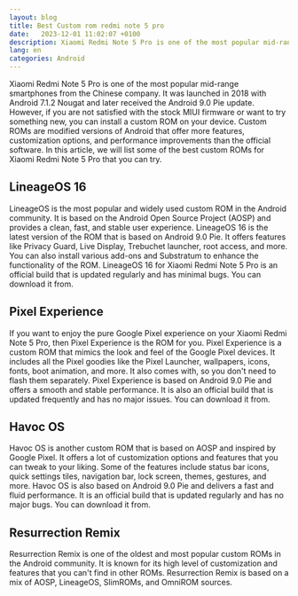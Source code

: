 ```yaml
---
layout: blog
title: Best Custom rom redmi note 5 pro
date:   2023-12-01 11:02:07 +0100
description: Xiaomi Redmi Note 5 Pro is one of the most popular mid-range smartphones from the Chinese company. It was launched in 2018 with Android 7.1.2 Nougat and later received the Android 9.0 Pie update. However, if you are not satisfied with the stock MIUI firmware or want to try something new, you can install a custom ROM on your device. Custom ROMs are modified versions of Android that offer more features, customization options, and performance improvements than the official software. In this article, we will list some of the best custom ROMs for Xiaomi Redmi Note 5 Pro that you can try.
lang: en
categories: Android
---
```



Xiaomi Redmi Note 5 Pro is one of the most popular mid-range smartphones from the Chinese company. It was launched in 2018 with Android 7.1.2 Nougat and later received the Android 9.0 Pie update. However, if you are not satisfied with the stock MIUI firmware or want to try something new, you can install a custom ROM on your device. Custom ROMs are modified versions of Android that offer more features, customization options, and performance improvements than the official software. In this article, we will list some of the best custom ROMs for Xiaomi Redmi Note 5 Pro that you can try.

## LineageOS 16

LineageOS is the most popular and widely used custom ROM in the Android community. It is based on the Android Open Source Project (AOSP) and provides a clean, fast, and stable user experience. LineageOS 16 is the latest version of the ROM that is based on Android 9.0 Pie. It offers features like Privacy Guard, Live Display, Trebuchet launcher, root access, and more. You can also install various add-ons  and Substratum to enhance the functionality of the ROM. LineageOS 16 for Xiaomi Redmi Note 5 Pro is an official build that is updated regularly and has minimal bugs. You can download it from.

## Pixel Experience

If you want to enjoy the pure Google Pixel experience on your Xiaomi Redmi Note 5 Pro, then Pixel Experience is the ROM for you. Pixel Experience is a custom ROM that mimics the look and feel of the Google Pixel devices. It includes all the Pixel goodies like the Pixel Launcher, wallpapers, icons, fonts, boot animation, and more. It also comes with, so you don't need to flash them separately. Pixel Experience is based on Android 9.0 Pie and offers a smooth and stable performance. It is also an official build that is updated frequently and has no major issues. You can download it from.
## Havoc OS

Havoc OS is another custom ROM that is based on AOSP and inspired by Google Pixel. It offers a lot of customization options and features that you can tweak to your liking. Some of the features include status bar icons, quick settings tiles, navigation bar, lock screen, themes, gestures, and more. Havoc OS is also based on Android 9.0 Pie and delivers a fast and fluid performance. It is an official build that is updated regularly and has no major bugs. You can download it from.

## Resurrection Remix

Resurrection Remix is one of the oldest and most popular custom ROMs in the Android community. It is known for its high level of customization and features that you can't find in other ROMs. Resurrection Remix is based on a mix of AOSP, LineageOS, SlimROMs, and OmniROM sources.


